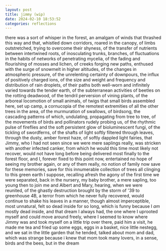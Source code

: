 ```yaml
---
layout: post
title: jimmy (wip)
date: 2024-02-10 18:53:52
categories: reflections
---
```


there was a sort of whisper in the forest, an amalgam of winds that
thrashed this way and that, whistled down corridors, roared in the
canopy, of limbs outstretched, trying to overcome their shyness, of
the transfer of nutrients between intertwined roots, of inosculating
trunks, branches, of fluctuations in the habits of networks of
penetrating mycelia, of the fading and flourishing of mosses and
lichen, of creeks forging new paths, enthused with the surge of
snowmelt in higher altitudes, of the changes in atmospheric pressure,
of the unrelenting certainty of downpours, the influx of positively
charged ions, of the size and weight and frequency and distribution of
rain droplets, of their paths both well-worn and infinitely varied
towards the tender earth, of the subterranean activities of beetles on
the rotting deadwood, of the tendril perversion of vining plants, of
the arboreal locomotion of small animals, of twigs that small birds
assembled here, set up camp, a cornucopia of the remotest extremities
of all the other trees in the area, of the murmuration of swallows, of
birdsong, the cascading patterns of which, undulating, propagating
from tree to tree, of the movements of birds and pollinators rudely
probing us, of the rhythmic pulse of fireflies and the soft persistent
glow of bioluminescent fungi, of the tickling of swordferns, of the
shafts of light softly filtered through leaves, through the dusty,
amber forest haze, of softly dappled light fairies, that Jimmy, who I
had not seen since we were mere saplings really, was stricken with
another infected canker, from which he would this time most likely not
recover, would not have long before being delivered most finally to
the forest floor, and I, forever fixed to this point now, entertained
no hope of seeing my brother again, or any of them really, no notion
of family now save for these memories, save for this innumerable
collection of trees all clinging to this green earth I suppose,
recalling afresh the agony of the first time we were separated, back
in the nursery, my baby brother, a mere sapling, too young then to
join me and Albert and Mary, hearing, when we were reunited, of the
ghastly destruction brought by the storm of '39 to greenhouse 4B, a
terror from which he never fully recovered, would continue to shake
his leaves in a manner, though almost imperceptible, most unnatural,
felt so dead inside for so long, which is funny because I *am* mostly
dead inside, and that dream I always had, the one where I uprooted
myself and could move around freely, where I seemed to know where
Jimmy was and took myself on a little trip over there, paid him a
visit, he made me tea and fried up some eggs, eggs in a basket, nice
little nestegg, and we sat in the little garden that he tended, talked
about mom and dad, which was strange because i knew that mom took many
lovers, in a sense, birds and the bees, but in the dream


<!--
as many ways as the samara twirl
 like one of the great apes, where I had sprung from a seed pollinated by the
wind or the bees but from mom and dad's loving embrace
 -->
